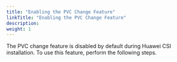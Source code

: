 ```yaml
---
title: "Enabling the PVC Change Feature"
linkTitle: "Enabling the PVC Change Feature"
description: 
weight: 1
---
```


The PVC change feature is disabled by default during Huawei CSI installation. To use this feature, perform the following steps.




